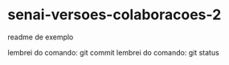 # senai-versoes-colaboracoes-2

readme de exemplo


lembrei do comando: git commit
lembrei do comando: git status
